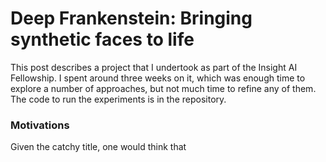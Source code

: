 # Deep Frankenstein: Bringing synthetic faces to life

This post describes a project that I undertook as part of the Insight AI Fellowship.  I spent around three weeks on it, which was enough time to explore a number of approaches, but not much time to refine any of them.  The code to run the experiments is in the repository.  

### Motivations

Given the catchy title, one would think that 

